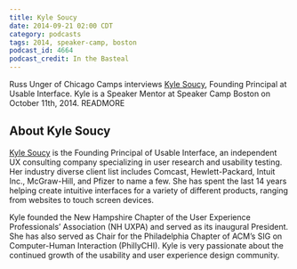 ```yaml
---
title: Kyle Soucy
date: 2014-09-21 02:00 CDT
category: podcasts
tags: 2014, speaker-camp, boston
podcast_id: 4664
podcast_credit: In the Basteal
---
```


Russ Unger of Chicago Camps interviews <a href="https://twitter.com/kylesoucy" rel="nofollow">Kyle Soucy</a>, Founding Principal at Usable Interface. Kyle is a Speaker Mentor at Speaker Camp Boston on October 11th, 2014. READMORE

## About Kyle Soucy

<a href="http://www.usableinterface.com/" rel="nofollow">Kyle Soucy</a> is the Founding Principal of Usable Interface, an independent UX consulting company specializing in user research and usability testing. Her industry diverse client list includes Comcast, Hewlett-Packard, Intuit Inc., McGraw-Hill, and Pfizer to name a few. She has spent the last 14 years helping create intuitive interfaces for a variety of different products, ranging from websites to touch screen devices.

Kyle founded the New Hampshire Chapter of the User Experience Professionals&#8217; Association (NH UXPA) and served as its inaugural President. She has also served as Chair for the Philadelphia Chapter of ACM&#8217;s SIG on Computer-Human Interaction (PhillyCHI). Kyle is very passionate about the continued growth of the usability and user experience design community.
